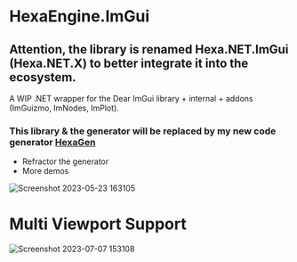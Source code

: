 # HexaEngine.ImGui 
## Attention, the library is renamed Hexa.NET.ImGui (Hexa.NET.X) to better integrate it into the ecosystem.

A WIP .NET wrapper for the Dear ImGui library + internal + addons (ImGuizmo, ImNodes, ImPlot).
### This library & the generator will be replaced by my new code generator [HexaGen](https://github.com/HexaEngine/HexaGen)
  
- Refractor the generator
- More demos

  
![Screenshot 2023-05-23 163105](https://github.com/JunaMeinhold/HexaEngine.ImGui/assets/46632782/e15288c5-e0f1-4feb-8589-abd2ca92fffb)

# Multi Viewport Support
![Screenshot 2023-07-07 153108](https://github.com/JunaMeinhold/HexaEngine.ImGui/assets/46632782/efb715f8-2dee-4bd2-8fa5-d1bc2195129a)
